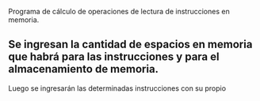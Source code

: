 Programa de cálculo de operaciones de lectura de instrucciones en memoria.

<h2>Se ingresan la cantidad de espacios en memoria que habrá para las instrucciones y para el almacenamiento de memoria.</h2>

<p>Luego se ingresarán las determinadas instrucciones con su propio</p>

